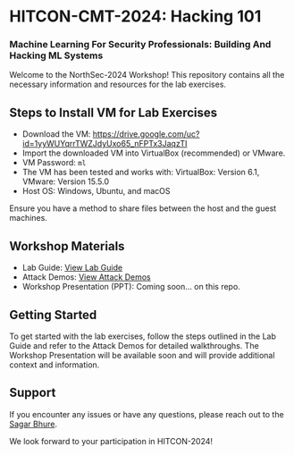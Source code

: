 # HITCON-CMT-2024: Hacking 101

### Machine Learning For Security Professionals: Building And Hacking ML Systems
Welcome to the NorthSec-2024 Workshop! This repository contains all the necessary information and resources for the lab exercises.

## Steps to Install VM for Lab Exercises
- Download the VM: https://drive.google.com/uc?id=1yyWUYqrrTWZJdyUxo65_nFPTx3JaqzTI 
- Import the downloaded VM into VirtualBox (recommended) or VMware.
- VM Password: `ml`
- The VM has been tested and works with: VirtualBox: Version 6.1, VMware: Version 15.5.0
- Host OS: Windows, Ubuntu, and macOS

Ensure you have a method to share files between the host and the guest machines.

## Workshop Materials
- Lab Guide: [View Lab Guide](https://drive.google.com/file/d/1Yb_5pg1FFNncsq8DP6nxmuBGxVqQdN5G/view)
- Attack Demos: [View Attack Demos](https://drive.google.com/drive/folders/1Po0XT6C5M5JGRcvinJ6ZYfZ4SdLZwh5F)
- Workshop Presentation (PPT): Coming soon... on this repo.

## Getting Started
To get started with the lab exercises, follow the steps outlined in the Lab Guide and refer to the Attack Demos for detailed walkthroughs. The Workshop Presentation will be available soon and will provide additional context and information.

## Support
If you encounter any issues or have any questions, please reach out to the [Sagar Bhure](mailto:sagar.bhure@owasp.org). 

We look forward to your participation in HITCON-2024!

